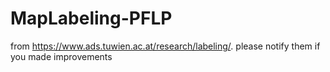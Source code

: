 MapLabeling-PFLP
================

from https://www.ads.tuwien.ac.at/research/labeling/. please notify them if you made improvements